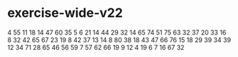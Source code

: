 # exercise-wide-v22
4
55
11
18
14
47
60
35
5
6
21
14
44
29
32
14
65
74
51
75
63
32
37
20
33
16
8
32
42
65
67
23
19
8
42
37
13
14
8
80
38
18
43
47
66
76
15
18
29
39
34
39
12
34
71
28
65
46
56
59
7
57
62
66
19
9
12
4
19
6
7
16
67
32
